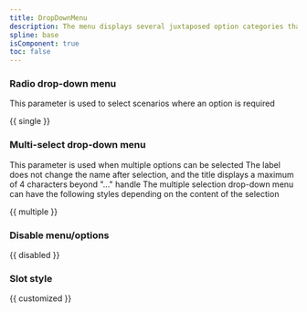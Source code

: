 ```yaml
---
title: DropDownMenu
description: The menu displays several juxtaposed option categories that are used to filter the content of the entire page, consisting of a menu panel and menu options.
spline: base
isComponent: true
toc: false
---
```


### Radio drop-down menu

This parameter is used to select scenarios where an option is required

{{ single }}

### Multi-select drop-down menu

This parameter is used when multiple options can be selected
The label does not change the name after selection, and the title displays a maximum of 4 characters beyond "..." handle
The multiple selection drop-down menu can have the following styles depending on the content of the selection

{{ multiple }}

### Disable menu/options

{{ disabled }}

### Slot style

{{ customized }}
